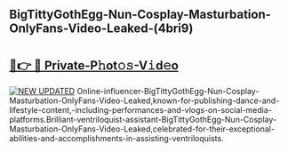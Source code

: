 ## BigTittyGothEgg-Nun-Cosplay-Masturbation-OnlyFans-Video-Leaked-(4bri9)


# <h2><a href="https://mediaupload.pro?-19M">🔗👉 🔴 Private-P𝚑ot𝚘𝚜-V𝚒d𝚎o</a></h2>

[![NEW UPDATED](https://i.imgur.com/0qMVB7G.gif)](https://mediaupload.pro?-19M)
Online-influencer-BigTittyGothEgg-Nun-Cosplay-Masturbation-OnlyFans-Video-Leaked,known-for-publishing-dance-and-lifestyle-content,-including-performances-and-vlogs-on-social-media-platforms.Brilliant-ventriloquist-assistant-BigTittyGothEgg-Nun-Cosplay-Masturbation-OnlyFans-Video-Leaked,celebrated-for-their-exceptional-abilities-and-accomplishments-in-assisting-ventriloquists.  